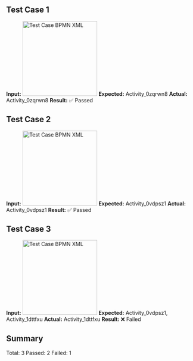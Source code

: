 ## Test Case 1
**Input:** <img src="https://gripl.mertendieckmann.de/api/dataset/1/preview?correctIds=Activity_0zqrwn8&falsePositiveIds=&falseNegativeIds=" alt="Test Case BPMN XML" height="200" />
**Expected:** Activity_0zqrwn8
**Actual:** Activity_0zqrwn8
**Result:** ✅ Passed

## Test Case 2
**Input:** <img src="https://gripl.mertendieckmann.de/api/dataset/2/preview?correctIds=Activity_0vdpsz1&falsePositiveIds=&falseNegativeIds=" alt="Test Case BPMN XML" height="200" />
**Expected:** Activity_0vdpsz1
**Actual:** Activity_0vdpsz1
**Result:** ✅ Passed

## Test Case 3
**Input:** <img src="https://gripl.mertendieckmann.de/api/dataset/3/preview?correctIds=Activity_1dttfxu&falsePositiveIds=&falseNegativeIds=Activity_0vdpsz1" alt="Test Case BPMN XML" height="200" />
**Expected:** Activity_0vdpsz1, Activity_1dttfxu
**Actual:** Activity_1dttfxu
**Result:** ❌ Failed

## Summary
Total: 3
Passed: 2
Failed: 1
